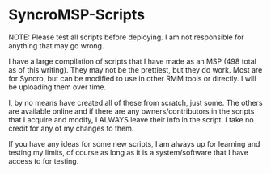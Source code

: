 # SyncroMSP-Scripts
NOTE: Please test all scripts before deploying. I am not responsible for anything that may go wrong.

I have a large compilation of scripts that I have made as an MSP (498 total as of this writing). They may not be the prettiest, but they do work. Most are for Syncro, but can be modified to use in other RMM tools or directly. I will be uploading them over time.

I, by no means have created all of these from scratch, just some. The others are available online and if there are any owners/contributors in the scripts that I acquire and modify, I ALWAYS leave their info in the script. I take no credit for any of my changes to them.

If you have any ideas for some new scripts, I am always up for learning and testing my limits, of course as long as it is a system/software that I have access to for testing.
